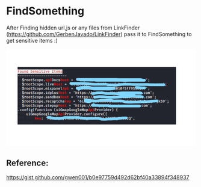 # FindSomething
After Finding hidden url,js or any files from LinkFinder (https://github.com/GerbenJavado/LinkFinder) pass it to FindSomething to get sensitive items :)

![](Images/3.png)

Reference:
----------
https://gist.github.com/gwen001/b0e97759d492d62bf40a33894f348937
